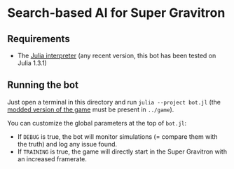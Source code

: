 # Search-based AI for Super Gravitron

## Requirements

- The [Julia interpreter](https://julialang.org/downloads/) (any recent version, this bot has been tested on Julia 1.3.1)

## Running the bot

Just open a terminal in this directory and run `julia --project bot.jl` (the [modded version of the game](https://github.com/E-Sh4rk/VVVVVV) must be present in `../game`).

You can customize the global parameters at the top of `bot.jl`:
- If `DEBUG` is true, the bot will monitor simulations (= compare them with the truth) and log any issue found.
- If `TRAINING` is true, the game will directly start in the Super Gravitron with an increased framerate.
